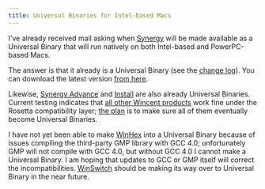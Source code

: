 ```yaml
---
title: Universal Binaries for Intel-based Macs
---
```


I've already received mail asking when [Synergy](http://www.wincent.com/a/products/synergy-classic/) will be made available as a Universal Binary that will run natively on both Intel-based and PowerPC-based Macs.

The answer is that it already is a Universal Binary (see the [change log](http://www.wincent.com/a/products/synergy-classic/history/)). You can download the latest version [from here](http://www.wincent.com/a/products/synergy-classic/download/).

Likewise, [Synergy Advance](http://www.wincent.com/a/products/synergy-advance/) and [Install](http://www.wincent.com/a/products/install/) are also already Universal Binaries. Current testing indicates that [all other Wincent products](http://www.wincent.com/a/products/) work fine under the Rosetta compatibility layer; [the plan](http://www.wincent.com/a/news/archives/2005/06/position_statem.php) is to make sure all of them eventually become Universal Binaries.

I have not yet been able to make [WinHex](http://www.wincent.com/a/products/winhex/) into a Universal Binary because of issues compiling the third-party GMP library with GCC 4.0; unfortunately GMP will not compile with GCC 4.0, but without GCC 4.0 I cannot make a Universal Binary. I am hoping that updates to GCC or GMP itself will correct the incompatibilities. [WinSwitch](http://www.wincent.com/a/products/winswitch/) should be making its way over to Universal Binary in the near future.
